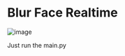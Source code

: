 # Blur Face Realtime


![image](https://user-images.githubusercontent.com/47362033/200135706-f64b1383-29fe-438b-9961-1227171a119b.png)


Just run the main.py
